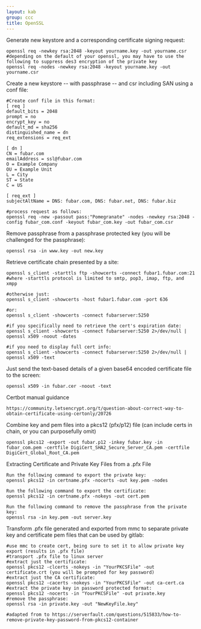 ```yaml
---
layout: kab
group: ccc
title: OpenSSL
---
```


Generate new keystore and a corresponding certificate signing request:
```
openssl req -newkey rsa:2048 -keyout yourname.key -out yourname.csr
#depending on the default of your openssl, you may have to use the following to suppress des3 encryption of the private key
openssl req -nodes -newkey rsa:2048 -keyout yourname.key -out yourname.csr
```

Create a new keystore -- with passphrase -- and csr including SAN using a conf file:
```
#Create conf file in this format:
[ req ]
default_bits = 2048
prompt = no
encrypt_key = no
default_md = sha256
distinguished_name = dn
req_extensions = req_ext
 
[ dn ]
CN = fubar.com
emailAddress = ssl@fubar.com
O = Example Company
OU = Example Unit
L = City
ST = State
C = US
 
[ req_ext ]
subjectAltName = DNS: fubar.com, DNS: fubar.net, DNS: fubar.biz

#process request as follows: 
openssl req -new -passout pass:"Pomegranate" -nodes -newkey rsa:2048 -config fubar_com.conf -keyout fubar_com.key -out fubar_com.csr

```

Remove passphrase from a passphrase protected key (you will be challenged for the passphrase):

```
openssl rsa -in www.key -out new.key
```
Retrieve certificate chain presented by a site:
```
openssl s_client -starttls ftp -showcerts -connect fubar1.fubar.com:21 #where -starttls protocol is limited to smtp, pop3, imap, ftp, and xmpp

#otherwise just:
openssl s_client -showcerts -host fubar1.fubar.com -port 636

#or:
openssl s_client -showcerts -connect fubarserver:5250

#if you specifically need to retrieve the cert's expiration date:
openssl s_client -showcerts -connect fubarserver:5250 2>/dev/null | openssl x509 -noout -dates

#if you need to display full cert info:
openssl s_client -showcerts -connect fubarserver:5250 2>/dev/null | openssl x509 -text

```

Just send the text-based details of a given base64 encoded certificate file to the screen:
```
openssl x509 -in fubar.cer -noout -text
```

Certbot manual guidance
```
https://community.letsencrypt.org/t/question-about-correct-way-to-obtain-certificate-using-certonly/20726
```

Combine key and pem files into a pkcs12 (pfx/p12) file (can include certs in chain, or you can purposefully omit)
```
openssl pkcs12 -export -out fubar.p12 -inkey fubar.key -in fubar_com.pem -certfile DigiCert_SHA2_Secure_Server_CA.pem -certfile DigiCert_Global_Root_CA.pem
```

Extracting Certificate and Private Key Files from a .pfx File
```
Run the following command to export the private key: 
openssl pkcs12 -in certname.pfx -nocerts -out key.pem -nodes

Run the following command to export the certificate: 
openssl pkcs12 -in certname.pfx -nokeys -out cert.pem

Run the following command to remove the passphrase from the private key: 
openssl rsa -in key.pem -out server.key
```

Transform .pfx file generated and exported from mmc to separate private key and certificate pem files that can be used by gitlab:
```
#use mmc to create cert, being sure to set it to allow private key export (results in .pfx file)
#transport .pfx file to linux server
#extract just the certificate:
openssl pkcs12 -clcerts -nokeys -in "YourPKCSFile" -out certificate.crt (you will be prompted for key password)
#extract just the CA certificate:
openssl pkcs12 -cacerts -nokeys -in "YourPKCSFile" -out ca-cert.ca
#extract the private key in password protected format:
openssl pkcs12 -nocerts -in "YourPKCSFile" -out private.key
#remove the passphrase:
openssl rsa -in private.key -out "NewKeyFile.key"

#adapted from to https://serverfault.com/questions/515833/how-to-remove-private-key-password-from-pkcs12-container

```

